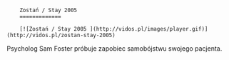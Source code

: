 
        Zostań / Stay 2005 
        =============
        
        [![Zostań / Stay 2005 ](http://vidos.pl/images/player.gif)](http://vidos.pl/zostan-stay-2005)
        
        
 Psycholog Sam Foster próbuje zapobiec samobójstwu swojego pacjenta.
    